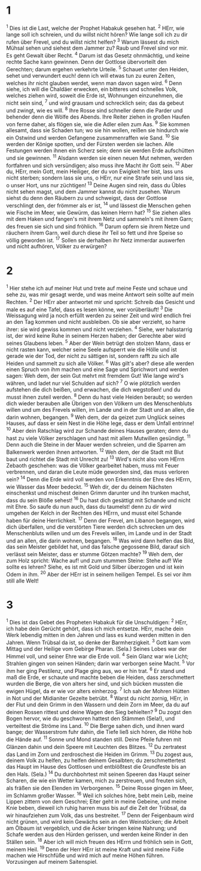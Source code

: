 # 1
<sup>1</sup> Dies ist die Last, welche der Prophet Habakuk gesehen hat. <sup>2</sup> HErr, wie lange soll ich schreien, und du willst nicht hören? Wie lange soll ich zu dir rufen über Frevel, und du willst nicht helfen? <sup>3</sup> Warum lässest du mich Mühsal sehen und siehest dem Jammer zu? Raub und Frevel sind vor mir. Es geht Gewalt über Recht. <sup>4</sup> Darum ist das Gesetz ohnmächtig, und keine rechte Sache kann gewinnen. Denn der Gottlose übervorteilt den Gerechten; darum ergehen verkehrte Urteile. <sup>5</sup> Schauet unter den Heiden, sehet und verwundert euch! denn ich will etwas tun zu euren Zeiten, welches ihr nicht glauben werdet, wenn man davon sagen wird. <sup>6</sup> Denn siehe, ich will die Chaldäer erwecken, ein bitteres und schnelles Volk, welches ziehen wird, soweit die Erde ist, Wohnungen einzunehmen, die nicht sein sind, <sup>7</sup> und wird grausam und schrecklich sein; das da gebeut und zwingt, wie es will. <sup>8</sup> Ihre Rosse sind schneller denn die Parder und behender denn die Wölfe des Abends. Ihre Reiter ziehen in großen Haufen von ferne daher, als flögen sie, wie die Adler eilen zum Aas. <sup>9</sup> Sie kommen allesamt, dass sie Schaden tun; wo sie hin wollen, reißen sie hindurch wie ein Ostwind und werden Gefangene zusammenraffen wie Sand. <sup>10</sup> Sie werden der Könige spotten, und der Fürsten werden sie lachen. Alle Festungen werden ihnen ein Scherz sein; denn sie werden Erde aufschütten und sie gewinnen. <sup>11</sup> Alsdann werden sie einen neuen Mut nehmen, werden fortfahren und sich versündigen; also muss ihre Macht ihr Gott sein. <sup>12</sup> Aber du, HErr, mein Gott, mein Heiliger, der du von Ewigkeit her bist, lass uns nicht sterben; sondern lass sie uns, o HErr, nur eine Strafe sein und lass sie, o unser Hort, uns nur züchtigen! <sup>13</sup> Deine Augen sind rein, dass du Übles nicht sehen magst, und dem Jammer kannst du nicht zusehen. Warum siehst du denn den Räubern zu und schweigst, dass der Gottlose verschlingt den, der frömmer als er ist, <sup>14</sup> und lässest die Menschen gehen wie Fische im Meer, wie Gewürm, das keinen Herrn hat? <sup>15</sup> Sie ziehen alles mit dem Haken und fangen's mit ihrem Netz und sammeln's mit ihrem Garn; des freuen sie sich und sind fröhlich. <sup>16</sup> Darum opfern sie ihrem Netze und räuchern ihrem Garn, weil durch diese ihr Teil so fett und ihre Speise so völlig geworden ist. <sup>17</sup> Sollen sie derhalben ihr Netz immerdar auswerfen und nicht aufhören, Völker zu erwürgen?
# 2
<sup>1</sup> Hier stehe ich auf meiner Hut und trete auf meine Feste und schaue und sehe zu, was mir gesagt werde, und was meine Antwort sein sollte auf mein Rechten. <sup>2</sup> Der HErr aber antwortet mir und spricht: Schreib das Gesicht und male es auf eine Tafel, dass es lesen könne, wer vorüberläuft! <sup>3</sup> Die Weissagung wird ja noch erfüllt werden zu seiner Zeit und wird endlich frei an den Tag kommen und nicht ausbleiben. Ob sie aber verzieht, so harre ihrer: sie wird gewiss kommen und nicht verziehen. <sup>4</sup> Siehe, wer halsstarrig ist, der wird keine Ruhe in seinem Herzen haben; der Gerechte aber wird seines Glaubens leben. <sup>5</sup> Aber der Wein betrügt den stolzen Mann, dass er nicht rasten kann, welcher seine Seele aufsperrt wie die Hölle und ist gerade wie der Tod, der nicht zu sättigen ist, sondern rafft zu sich alle Heiden und sammelt zu sich alle Völker. <sup>6</sup> Was gilt's aber? diese alle werden einen Spruch von ihm machen und eine Sage und Sprichwort und werden sagen: Weh dem, der sein Gut mehrt mit fremdem Gut! Wie lange wird's währen, und ladet nur viel Schulden auf sich? <sup>7</sup> O wie plötzlich werden aufstehen die dich beißen, und erwachen, die dich wegstoßen! und du musst ihnen zuteil werden. <sup>8</sup> Denn du hast viele Heiden beraubt; so werden dich wieder berauben alle Übrigen von den Völkern um des Menschenbluts willen und um des Frevels willen, im Lande und in der Stadt und an allen, die darin wohnen, begangen. <sup>9</sup> Weh dem, der da geizet zum Unglück seines Hauses, auf dass er sein Nest in die Höhe lege, dass er dem Unfall entrinne! <sup>10</sup> Aber dein Ratschlag wird zur Schande deines Hauses geraten; denn du hast zu viele Völker zerschlagen und hast mit allem Mutwillen gesündigt. <sup>11</sup> Denn auch die Steine in der Mauer werden schreien, und die Sparren am Balkenwerk werden ihnen antworten. <sup>12</sup> Weh dem, der die Stadt mit Blut baut und richtet die Stadt mit Unrecht zu! <sup>13</sup> Wird's nicht also vom HErrn Zebaoth geschehen: was die Völker gearbeitet haben, muss mit Feuer verbrennen, und daran die Leute müde geworden sind, das muss verloren sein? <sup>14</sup> Denn die Erde wird voll werden von Erkenntnis der Ehre des HErrn, wie Wasser das Meer bedeckt. <sup>15</sup> Weh dir, der du deinem Nächsten einschenkst und mischest deinen Grimm darunter und ihn trunken machst, dass du sein Blöße sehest! <sup>16</sup> Du hast dich gesättigt mit Schande und nicht mit Ehre. So saufe du nun auch, dass du taumelst! denn zu dir wird umgehen der Kelch in der Rechten des HErrn, und musst eitel Schande haben für deine Herrlichkeit. <sup>17</sup> Denn der Frevel, am Libanon begangen, wird dich überfallen, und die verstörten Tiere werden dich schrecken um des Menschenbluts willen und um des Frevels willen, im Lande und in der Stadt und an allen, die darin wohnen, begangen. <sup>18</sup> Was wird dann helfen das Bild, das sein Meister gebildet hat, und das falsche gegossene Bild, darauf sich verlässt sein Meister, dass er stumme Götzen machte? <sup>19</sup> Weh dem, der zum Holz spricht: Wache auf! und zum stummen Steine: Stehe auf! Wie sollte es lehren? Siehe, es ist mit Gold und Silber überzogen und ist kein Odem in ihm. <sup>20</sup> Aber der HErr ist in seinem heiligen Tempel. Es sei vor ihm still alle Welt!
# 3
<sup>1</sup> Dies ist das Gebet des Propheten Habakuk für die Unschuldigen: <sup>2</sup> HErr, ich habe dein Gerücht gehört, dass ich mich entsetze. HErr, mache dein Werk lebendig mitten in den Jahren und lass es kund werden mitten in den Jahren. Wenn Trübsal da ist, so denke der Barmherzigkeit. <sup>3</sup> Gott kam vom Mittag und der Heilige vom Gebirge Pharan. (Sela.) Seines Lobes war der Himmel voll, und seiner Ehre war die Erde voll. <sup>4</sup> Sein Glanz war wie Licht; Strahlen gingen von seinen Händen; darin war verborgen seine Macht. <sup>5</sup> Vor ihm her ging Pestilenz, und Plage ging aus, wo er hin trat. <sup>6</sup> Er stand und maß die Erde, er schaute und machte beben die Heiden, dass zerschmettert wurden die Berge, die von alters her sind, und sich bücken mussten die ewigen Hügel, da er wie vor alters einherzog. <sup>7</sup> Ich sah der Mohren Hütten in Not und der Midianiter Gezelte betrübt. <sup>8</sup> Warst du nicht zornig, HErr, in der Flut und dein Grimm in den Wassern und dein Zorn im Meer, da du auf deinen Rossen rittest und deine Wagen den Sieg behielten? <sup>9</sup> Du zogst den Bogen hervor, wie du geschworen hattest den Stämmen (Sela!), und verteiltest die Ströme ins Land. <sup>10</sup> Die Berge sahen dich, und ihnen ward bange; der Wasserstrom fuhr dahin, die Tiefe ließ sich hören, die Höhe hob die Hände auf. <sup>11</sup> Sonne und Mond standen still. Deine Pfeile fuhren mit Glänzen dahin und dein Speere mit Leuchten des Blitzes. <sup>12</sup> Du zertratest das Land im Zorn und zerdroschest die Heiden im Grimm. <sup>13</sup> Du zogest aus, deinem Volk zu helfen, zu helfen deinem Gesalbten; du zerschmettertest das Haupt im Hause des Gottlosen und entblößtest die Grundfeste bis an den Hals. (Sela.) <sup>14</sup> Du durchbohrtest mit seinen Speeren das Haupt seiner Scharen, die wie ein Wetter kamen, mich zu zerstreuen, und freuten sich, als fräßen sie den Elenden im Verborgenen. <sup>15</sup> Deine Rosse gingen im Meer, im Schlamm großer Wasser. <sup>16</sup> Weil ich solches höre, bebt mein Leib, meine Lippen zittern von dem Geschrei; Eiter geht in meine Gebeine, und meine Knie beben, dieweil ich ruhig harren muss bis auf die Zeit der Trübsal, da wir hinaufziehen zum Volk, das uns bestreitet. <sup>17</sup> Denn der Feigenbaum wird nicht grünen, und wird kein Gewächs sein an den Weinstöcken; die Arbeit am Ölbaum ist vergeblich, und die Äcker bringen keine Nahrung; und Schafe werden aus den Hürden gerissen, und werden keine Rinder in den Ställen sein. <sup>18</sup> Aber ich will mich freuen des HErrn und fröhlich sein in Gott, meinem Heil. <sup>19</sup> Denn der Herr HErr ist meine Kraft und wird meine Füße machen wie Hirschfüße und wird mich auf meine Höhen führen. Vorzusingen auf meinem Saitenspiel.